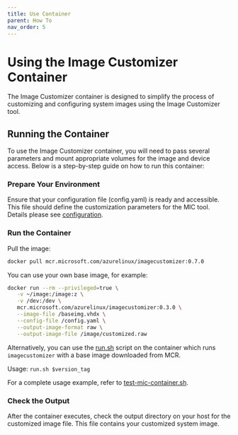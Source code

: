 ```yaml
---
title: Use Container
parent: How To
nav_order: 5
---
```


# Using the Image Customizer Container

The Image Customizer container is designed to simplify the process of
customizing and configuring system images using the Image Customizer tool.

## Running the Container

To use the Image Customizer container, you will need to pass several parameters
and mount appropriate volumes for the image and device access. Below is a
step-by-step guide on how to run this container:

### Prepare Your Environment

Ensure that your configuration file (config.yaml) is ready and accessible. This
file should define the customization parameters for the MIC tool. Details please
see [configuration](../api/configuration.md).

### Run the Container

Pull the image:

```bash
docker pull mcr.microsoft.com/azurelinux/imagecustomizer:0.7.0
```

You can use your own base image, for example:

```bash
docker run --rm --privileged=true \
   -v ~/image:/image:z \
   -v /dev:/dev \
   mcr.microsoft.com/azurelinux/imagecustomizer:0.3.0 \
   --image-file /baseimg.vhdx \
   --config-file /config.yaml \
   --output-image-format raw \
   --output-image-file /image/customized.raw
```

Alternatively, you can use the
[run.sh](https://github.com/microsoft/azure-linux-image-tools/blob/stable/toolkit/tools/imagecustomizer/container/run.sh)
script on the container which runs `imagecustomizer` with a base image downloaded from
MCR.

Usage: `run.sh $version_tag`

For a complete usage example, refer to
[test-mic-container.sh](https://github.com/microsoft/azure-linux-image-tools/blob/stable/toolkit/tools/imagecustomizer/container/test-mic-container.sh).

### Check the Output

After the container executes, check the output directory on your host for the
customized image file. This file contains your customized system image.
